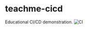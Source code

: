 # teachme-cicd
Educational CI/CD demonstration.
![CI](https://github.com/hypatia-tile/teachme-cicd/actions/workflows/ci.yml/badge.svg)


